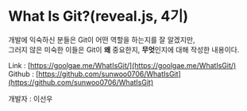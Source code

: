 # What Is Git?(reveal.js, 4기)

개발에 익숙하신 분들은 Git이 어떤 역할을 하는지를 잘 알겠지만,  
그러지 않은 미숙한 이들은 Git이 **왜** 중요한지, **무엇**인지에 대해 작성한 내용이다.  

Link : [https://goolgae.me/WhatIsGit/](https://goolgae.me/WhatIsGit/)  
Github : [https://github.com/sunwoo0706/WhatIsGit](https://github.com/sunwoo0706/WhatIsGit)

개발자 : 이선우

<comment />